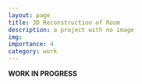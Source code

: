 ```yaml
---
layout: page
title: 3D Reconstruction of Room
description: a project with no image
img:
importance: 4
category: work
---
```


<b>WORK IN PROGRESS</b>